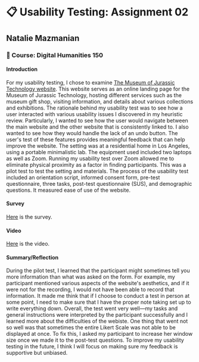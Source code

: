 # :clipboard: Usability Testing: Assignment 02
## Natalie Mazmanian 
### :book: Course: Digital Humanities 150 

#### Introduction
 
For my usability testing, I chose to examine [The Museum of Jurassic Technology website](https://www.mjt.org/). This website serves as an online landing page for the Museum of Jurassic Technology, hosting different services such as the museum gift shop, visiting information, and details about various collections and exhibitions. The rationale behind my usability test was to see how a user interacted with various usability issues I discovered in my heuristic review.  Particularly, I wanted to see how the user would navigate between the main website and the other website that is consistently linked to. I also wanted to see how they would handle the lack of an undo button. The user's test of these features provides meaningful feedback that can help improve the website. The setting was at a residential home in Los Angeles, using a portable minimalistic lab.  The equipment used included two laptops as well as Zoom. Running my usability test over Zoom allowed me to eliminate physical proximity as a factor in finding participants. This was a pilot test to test the setting and materials. The process of the usability test included an orientation script, informed consent form, pre-test questionnaire, three tasks, post-test questionnaire (SUS), and demographic questions.  It measured ease of use of the website. 

#### Survey

[Here](https://forms.gle/eFA5qHeDPxuhAbCi9) is the survey.


#### Video

[Here](https://drive.google.com/file/d/1KybfOrHu-h8C834yPVbX4ciFClZckZJ-/view?usp=sharing) is the video.

#### Summary/Reflection

During the pilot test, I learned that the participant might sometimes tell you more information than what was asked on the form. For example, my participant mentioned various aspects of the website's aesthetics, and if it were not for the recording, I would not have been able to record that information. It made me think that if I choose to conduct a test in person at some point, I need to make sure that I have the proper note taking set up to write everything down. Overall, the test went very well—my tasks and general instructions were interpreted by the participant successfully and I learned more about the difficulties of the webiste.  One thing that went not so well was that sometimes the entire Likert Scale was not able to be displayed at once. To fix this, I asked my participant to increase her window size once we made it to the post-test questions. To improve my usability testing in the future, I think I will focus on making sure my feedback is supportive but unbiased. 

